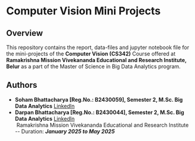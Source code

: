 # Computer Vision Mini Projects

## Overview

This repository contains the report, data-files and jupyter notebook file for the mini-projects of the **Computer Vision (CS342)** Course offered at **Ramakrishna Mission Vivekananda Educational and Research Institute, Belur** as a part of the Master of Science in Big Data Analytics program.

## Authors

- **Soham Bhattacharya [Reg.No.: B2430059], Semester 2, M.Sc. Big Data Analytics** [LinkedIn](https://www.linkedin.com/in/bhattacharyasoham026/)
- **Darpan Bhattacharya [Reg.No.: B2430044], Semester 2, M.Sc. Big Data Analytics** [LinkedIn](https://in.linkedin.com/in/darpan-bhattacharya/) <br>
  &nbsp;Ramakrishna Mission Vivekananda Educational and Research Institute <br>
-- Duration: ***January 2025 to May 2025***
